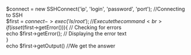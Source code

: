$connect = new SSHConnect('ip', 'login', 'password', 'port'); //Connecting to SSH <br>
$first = $connect->exec('ls /root'); //Execute the command<br>
if(isset($first->getError())){ // Checking for errors<br>
  echo $first->getError(); // Displaying the error text<br>
}<br>
echo $first->getOutput() //We get the answer<br>
